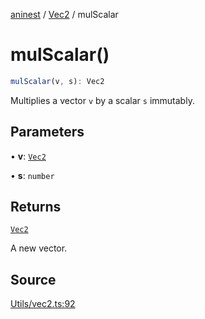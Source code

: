 [aninest](../../index.md) / [Vec2](../index.md) / mulScalar

# mulScalar()

```ts
mulScalar(v, s): Vec2
```

Multiplies a vector `v` by a scalar `s` immutably.

## Parameters

• **v**: [`Vec2`](../type-aliases/Vec2.md)

• **s**: `number`

## Returns

[`Vec2`](../type-aliases/Vec2.md)

A new vector.

## Source

[Utils/vec2.ts:92](https://github.com/zphrs/aninest/blob/9544357/src/Utils/vec2.ts#L92)

